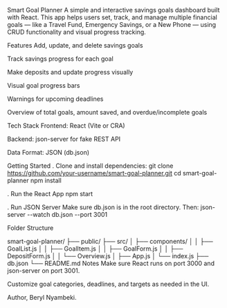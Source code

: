 Smart Goal Planner
A simple and interactive savings goals dashboard built with React. This app helps users set, track, and manage multiple financial goals — like a Travel Fund, Emergency Savings, or a New Phone — using CRUD functionality and visual progress tracking.

 Features
Add, update, and delete savings goals

Track savings progress for each goal

Make deposits and update progress visually

Visual goal progress bars

Warnings for upcoming deadlines

Overview of total goals, amount saved, and overdue/incomplete goals

 Tech Stack
Frontend: React (Vite or CRA)

Backend: json-server for fake REST API

Data Format: JSON (db.json)

 Getting Started
. Clone and install dependencies:
git clone https://github.com/your-username/smart-goal-planner.git
cd smart-goal-planner
npm install

. Run the React App
npm start

. Run JSON Server
Make sure db.json is in the root directory. Then:
json-server --watch db.json --port 3001

Folder Structure

smart-goal-planner/
├── public/
├── src/
│   ├── components/
│   │   ├── GoalList.js
│   │   ├── GoalItem.js
│   │   ├── GoalForm.js
│   │   ├── DepositForm.js
│   │   └── Overview.js
│   ├── App.js
│   └── index.js
├── db.json
└── README.md
 Notes
Make sure React runs on port 3000 and json-server on port 3001.

Customize goal categories, deadlines, and targets as needed in the UI.

Author,
Beryl Nyambeki.

